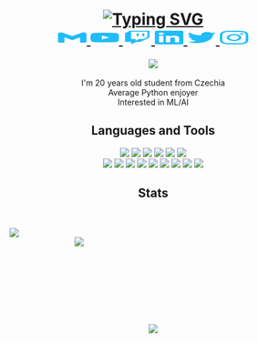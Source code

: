 <h1 align="center">
<a href="https://git.io/typing-svg"><img src="https://readme-typing-svg.herokuapp.com?font=Fira+Code&size=40&pause=1000&center=true&vCenter=true&width=435&lines=Hi%2C+I'm+Denis!" alt="Typing SVG" /></a>
  <br>
  <a href="mailto:denis.tauchman1@gmail.com?subject=[Github]">
    <img width="50px" height="24px" src="./icons/gmail.svg"/>
  </a>
   <a href="https://www.youtube.com/zaky36cz1" target="_blank">
    <img width="50px" height="24px" src="./icons/youtube.svg"/>
  </a>
   <a href="https://www.twitch.tv/zaky_py" target="_blank">
    <img width="50px" height="24px" src="./icons/twitch.svg"/>
  </a>
   <a href="https://www.linkedin.com/in/denis-tauchman-92a0071b3" target="_blank">
    <img width="50px" height="24px" src="./icons/linkedin.svg"/>
  </a>
   <a href="https://twitter.com/FistingLo" target="_blank">
    <img width="50px" height="24px" src="./icons/twitter.svg"/>
  </a>
   <a href="https://www.instagram.com/umrusamskockou" target="_blank">
    <img width="50px" height="24px" src="./icons/instagram.svg"/>
  </a>
</h1>
<div align="center">
  <img src="https://komarev.com/ghpvc/?username=tauchmand&color=20bcf8&style=for-the-badge"/>
</div>
<p align="center">
  I'm 20 years old student from Czechia
  <br>
  Average Python enjoyer
  <br>
  Interested in ML/AI
</p>
<h2 align="center">Languages and Tools</h2>
<p>
  <div align="center">
  <img src="https://img.shields.io/badge/-Python-3776AB?style=for-the-badge&logo=Python&logoColor=white"/>
  <img src="https://img.shields.io/badge/-C%20Sharp-3776AB?style=for-the-badge&logo=C%20Sharp&logoColor=white"/>
  <img src="https://img.shields.io/badge/-HTML5-3776AB?style=for-the-badge&logo=html5&logoColor=white"/>
  <img src="https://img.shields.io/badge/-CSS3-3776AB?style=for-the-badge&logo=CSS3&logoColor=white"/>
  <img src="https://img.shields.io/badge/-JavaScript-3776AB?style=for-the-badge&logo=JavaScript&logoColor=white"/>
  <img src="https://img.shields.io/badge/-sql-3776AB?style=for-the-badge&logo=mysql&logoColor=white"/>
  </div>
  <div align="center">
  <img src="https://img.shields.io/badge/-fastapi-3776AB?style=for-the-badge&logo=fastapi&logoColor=white"/>
  <img src="https://img.shields.io/badge/-flask-3776AB?style=for-the-badge&logo=fLASK&logoColor=white"/>
  <img src="https://img.shields.io/badge/-pandas-3776AB?style=for-the-badge&logo=pandas&logoColor=white"/>
  <img src="https://img.shields.io/badge/-numpy-3776AB?style=for-the-badge&logo=numpy&logoColor=white"/>
  <img src="https://img.shields.io/badge/-asp-3776AB?style=for-the-badge&logo=dotnet&logoColor=white"/>
  <img src="https://img.shields.io/badge/-git-3776AB?style=for-the-badge&logo=git&logoColor=white"/>
  <img src="https://img.shields.io/badge/-aws-3776AB?style=for-the-badge&logo=amazon%20aws&logoColor=white"/>
  <img src="https://img.shields.io/badge/-bash-3776AB?style=for-the-badge&logo=gnu%20bash&logoColor=white"/>
  <img src="https://img.shields.io/badge/-linux-3776AB?style=for-the-badge&logo=linux&logoColor=white"/>
  </div>
</p>
<h2 align="center">Stats</h2>
<br>
<p align=center>
  <div align=center>
  <img align="left" width="390" src="https://github-readme-stats.vercel.app/api?username=tauchmand&theme=react&border=61dafb&hide_border=true"/>
  <img align="right" width=390 src="https://streak-stats.demolab.com?user=tauchmand&show_icons=true&theme=react&border_color=61dafb&hide_border=true" />
  </div>
  <br><br><br><br><br><br><br><br><br>
  <div align="center">
  <img src="https://github-readme-stats.vercel.app/api/top-langs/?username=tauchmand&hide_progress=true&layout=donut-vertical&theme=react" width="50%"/>
  </div>
  <!---<p>
    <img src="https://img.shields.io/badge/-Python-3776AB?style=flat-square&logo=Python&logoColor=white"/>
    <img src="https://img.shields.io/badge/-CSharp-099932?style=flat-square&logo=CSharp&logoColor=white"/>
    <img src="https://img.shields.io/badge/-Github-181717?style=flat-square&logo=GitHub&logoColor=white"/>
    <img src="https://img.shields.io/badge/-Git-F44D27?style=flat-square&logo=Git&logoColor=white"/>
    <img src="https://img.shields.io/badge/-HTML5-E34F26?style=flat-square&logo=HTML5&logoColor=white"/>
    <img src="https://img.shields.io/badge/-CSS3-1572B6?style=flat-square&logo=CSS3&logoColor=white"/>
    <img src="https://img.shields.io/badge/-JavaScript-F7DF1E?style=flat-square&logo=JavaScript&logoColor=white"/>
    <img src="https://img.shields.io/badge/-Arch%20Linux-1793D1?style=flat-square&logo=Arch%20Linux&logoColor=white"/>
    <img src="https://img.shields.io/badge/-PyCharm-000000?style=flat-square&logo=PyCharm&logoColor=white"/>
    <img src="https://img.shields.io/badge/-Visual%20Studio%20Code-23A9F2?style=flat-square&logo=Visual%20Studio%20Code&logoColor=white"/>
  </p>--->
</p>


